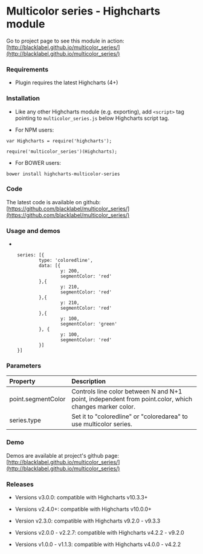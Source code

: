 # Multicolor series - Highcharts module

Go to project page to see this module in action: [http://blacklabel.github.io/multicolor_series/](http://blacklabel.github.io/multicolor_series/)

### Requirements

* Plugin requires the latest Highcharts (4+)

### Installation

* Like any other Highcharts module (e.g. exporting), add `<script>` tag pointing to `multicolor_series.js` below Highcharts script tag.


* For NPM users: 
```
var Highcharts = require('highcharts');

require('multicolor_series')(Highcharts);
```

* For BOWER users:

```
bower install highcharts-multicolor-series
```


### Code

The latest code is available on github: [https://github.com/blacklabel/multicolor_series/](https://github.com/blacklabel/multicolor_series/)

### Usage and demos

* 

```
	series: [{
            type: 'coloredline',
            data: [{
            		y: 200,
            		segmentColor: 'red'
            },{
            		y: 210,
            		segmentColor: 'red'
            },{
            		y: 210,
            		segmentColor: 'red'
            },{
            		y: 100,
            		segmentColor: 'green'
            }, {
            		y: 100,
            		segmentColor: 'red'
            }]
	}]
```

### Parameters
<table>
  <thead>
    <tr>
      <th align="left">Property</th>
      <th align="left">Description</th>
    </tr>
  </thead>
  <tbody>
    <tr>
    	<td align="left">point.segmentColor</td>
			<td align="left">Controls line color between N and N+1 point, independent from point.color, which changes marker color.</td>
		</tr>
    <tr>
    	<td align="left">series.type</td>
			<td align="left">Set it to "coloredline" or "coloredarea" to use multicolor series.</td>
		</tr>
  </tbody>
</table>


### Demo

Demos are available at project's github page: [http://blacklabel.github.io/multicolor_series/](http://blacklabel.github.io/multicolor_series/)

### Releases

- Versions v3.0.0: compatible with Highcharts v10.3.3+

- Versions v2.4.0+: compatible with Highcharts v10.0.0+

- Version v2.3.0: compatible with Highcharts v9.2.0 - v9.3.3

- Versions v2.0.0 - v2.2.7: compatible with Highcharts v4.2.2 - v9.2.0

- Versions v1.0.0 - v1.1.3: compatible with Highcharts v4.0.0 - v4.2.2
